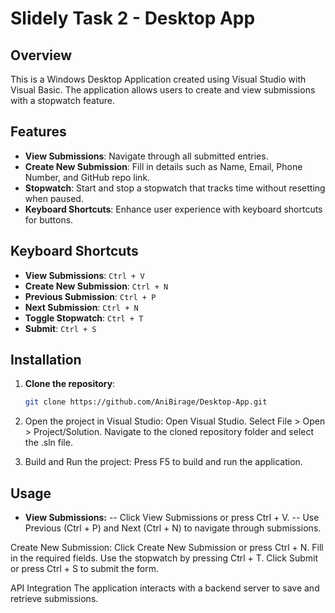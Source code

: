 # Slidely Task 2 - Desktop App

## Overview
This is a Windows Desktop Application created using Visual Studio with Visual Basic. The application allows users to create and view submissions with a stopwatch feature.

## Features
- **View Submissions**: Navigate through all submitted entries.
- **Create New Submission**: Fill in details such as Name, Email, Phone Number, and GitHub repo link.
- **Stopwatch**: Start and stop a stopwatch that tracks time without resetting when paused.
- **Keyboard Shortcuts**: Enhance user experience with keyboard shortcuts for buttons.

## Keyboard Shortcuts
- **View Submissions**: `Ctrl + V`
- **Create New Submission**: `Ctrl + N`
- **Previous Submission**: `Ctrl + P`
- **Next Submission**: `Ctrl + N`
- **Toggle Stopwatch**: `Ctrl + T`
- **Submit**: `Ctrl + S`



## Installation
1. **Clone the repository**:
   ```bash
   git clone https://github.com/AniBirage/Desktop-App.git
   
2. Open the project in Visual Studio:
Open Visual Studio.
Select File > Open > Project/Solution.
Navigate to the cloned repository folder and select the .sln file.

3. Build and Run the project:
Press F5 to build and run the application.



## Usage
- **View Submissions:**
-- Click View Submissions or press Ctrl + V.
-- Use Previous (Ctrl + P) and Next (Ctrl + N) to navigate through submissions.

Create New Submission:
Click Create New Submission or press Ctrl + N.
Fill in the required fields.
Use the stopwatch by pressing Ctrl + T.
Click Submit or press Ctrl + S to submit the form.

API Integration
The application interacts with a backend server to save and retrieve submissions.
